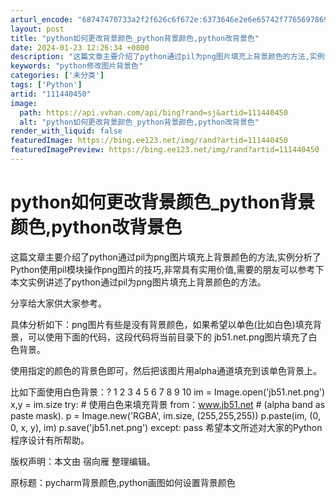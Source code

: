 ```yaml
---
arturl_encode: "68747470733a2f2f626c6f672e:6373646e2e6e65742f77656978696e5f33393731333331372f:61727469636c652f64657461696c732f313131343430343530"
layout: post
title: "python如何更改背景颜色_python背景颜色,python改背景色"
date: 2024-01-23 12:26:34 +0800
description: "这篇文章主要介绍了python通过pil为png图片填充上背景颜色的方法,实例分析了Python使用"
keywords: "python修改图片背景色"
categories: ['未分类']
tags: ['Python']
artid: "111440450"
image:
  path: https://api.vvhan.com/api/bing?rand=sj&artid=111440450
  alt: "python如何更改背景颜色_python背景颜色,python改背景色"
render_with_liquid: false
featuredImage: https://bing.ee123.net/img/rand?artid=111440450
featuredImagePreview: https://bing.ee123.net/img/rand?artid=111440450
---
```


# python如何更改背景颜色\_python背景颜色,python改背景色

这篇文章主要介绍了python通过pil为png图片填充上背景颜色的方法,实例分析了Python使用pil模块操作png图片的技巧,非常具有实用价值,需要的朋友可以参考下本文实例讲述了python通过pil为png图片填充上背景颜色的方法。

分享给大家供大家参考。

具体分析如下：png图片有些是没有背景颜色，如果希望以单色(比如白色)填充背景，可以使用下面的代码，这段代码将当前目录下的 jb51.net.png图片填充了白色背景。

使用指定的颜色的背景色即可，然后把该图片用alpha通道填充到该单色背景上。

比如下面使用白色背景：? 1 2 3 4 5 6 7 8 9 10 im = Image.open('jb51.net.png') x,y = im.size try: # 使用白色来填充背景 from：www.jb51.net # (alpha band as paste mask). p = Image.new('RGBA', im.size, (255,255,255)) p.paste(im, (0, 0, x, y), im) p.save('jb51.net.png') except: pass 希望本文所述对大家的Python程序设计有所帮助。

版权声明：本文由 宿向雁 整理编辑。

原标题：pycharm背景颜色,python画图如何设置背景颜色